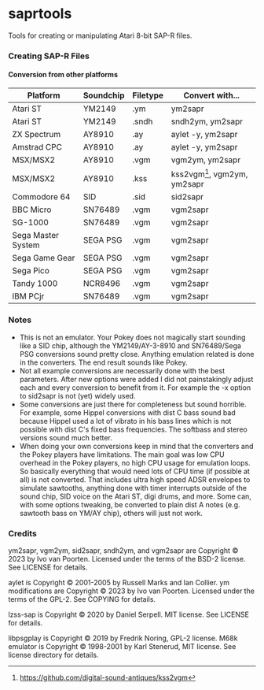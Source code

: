 # saprtools
Tools for creating or manipulating Atari 8-bit SAP-R files.

### Creating SAP-R Files

#### Conversion from other platforms

| Platform | Soundchip | Filetype | Convert with...|
| --- | --- | --- | --- |
| Atari ST | YM2149 | .ym | ym2sapr |
| Atari ST | YM2149 | .sndh | sndh2ym, ym2sapr |
| ZX Spectrum | AY8910 | .ay | aylet -y, ym2sapr |
| Amstrad CPC | AY8910 | .ay | aylet -y, ym2sapr |
| MSX/MSX2 | AY8910 | .vgm | vgm2ym, ym2sapr |
| MSX/MSX2 | AY8910 | .kss | kss2vgm[^1], vgm2ym, ym2sapr |
| Commodore 64 | SID | .sid | sid2sapr |
| BBC Micro | SN76489 | .vgm | vgm2sapr |
| SG-1000 | SN76489 | .vgm | vgm2sapr |
| Sega Master System | SEGA PSG | .vgm | vgm2sapr |
| Sega Game Gear | SEGA PSG | .vgm | vgm2sapr |
| Sega Pico | SEGA PSG | .vgm | vgm2sapr |
| Tandy 1000 | NCR8496 | .vgm | vgm2sapr |
| IBM PCjr | SN76489 | .vgm | vgm2sapr |

### Notes

* This is not an emulator. Your Pokey does not magically start sounding like a SID chip, although the YM2149/AY-3-8910 and SN76489/Sega PSG conversions sound pretty close. Anything emulation related is done in the converters. The end result sounds like Pokey.
* Not all example conversions are necessarily done with the best parameters. After new options were added I did not painstakingly adjust each and every conversion to benefit from it. For example the -x option to sid2sapr is not (yet) widely used.
* Some conversions are just there for completeness but sound horrible. For example, some Hippel conversions with dist C bass sound bad because Hippel used a lot of vibrato in his bass lines which is not possible with dist C's fixed bass frequencies. The softbass and stereo versions sound much better.
* When doing your own conversions keep in mind that the converters and the Pokey players have limitations. The main goal was low CPU overhead in the Pokey players, no high CPU usage for emulation loops. So basically everything that would need lots of CPU time (if possible at all) is not converted. That includes ultra high speed ADSR envelopes to simulate sawtooths, anything done with timer interrupts outside of the sound chip, SID voice on the Atari ST, digi drums, and more. Some can, with some options tweaking, be converted to plain dist A notes (e.g. sawtooth bass on YM/AY chip), others will just not work.

### Credits

ym2sapr, vgm2ym, sid2sapr, sndh2ym, and vgm2sapr are Copyright © 2023 by Ivo van Poorten. Licensed under the terms of the BSD-2 license. See LICENSE for details.

aylet is Copyright © 2001-2005 by Russell Marks and Ian Collier. ym modifications are Copyright © 2023 by Ivo van Poorten. Licensed under the terms of the GPL-2. See COPYING for details.

lzss-sap is Copyright © 2020 by Daniel Serpell. MIT license. See LICENSE for details.  

libpsgplay is Copyright © 2019 by Fredrik Noring, GPL-2 license. M68k emulator is Copyright © 1998-2001 by Karl Stenerud, MIT license. See license directory for details.  

[^1]:https://github.com/digital-sound-antiques/kss2vgm  
